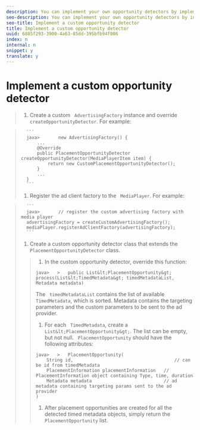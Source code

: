 ```yaml
---
description: You can implement your own opportunity detectors by implementing the interface PlacementOpportunityDetector.
seo-description: You can implement your own opportunity detectors by implementing the interface PlacementOpportunityDetector.
seo-title: Implement a custom opportunity detector
title: Implement a custom opportunity detector
uuid: 6885f293-3900-4a63-85dd-395bfb94f086
index: n
internal: n
snippet: y
translate: y
---
```


# Implement a custom opportunity detector


>1. Create a custom ` AdvertisingFactory` instance and override ` createOpportunityDetector`. For example:

>    
>       ```
>       java>       new AdvertisingFactory() { 
>           ... 
>           @Override 
>           public PlacementOpportunityDetector createOpportunityDetector(MediaPlayerItem item) { 
>               return new CustomPlacementOpportunityDetector(); 
>           } 
>           ... 
>       }
>       ```
>1. Register the ad client factory to the ` MediaPlayer`. For example:

>    
>       ```
>       java>       // register the custom advertising factory with media player 
>       advertisingFactory = createCustomAdvertisingFactory(); 
>       mediaPlayer.registerAdClientFactory(advertisingFactory);
>       ```
>1. Create a custom opportunity detector class that extends the ` PlacementOpportunityDetector` class.
>   >1. In the custom opportunity detector, override this function:
>   >
>   >   ```
>   >   java>   >   public List&lt;PlacementOpportunity&gt; process(List&lt;TimedMetadata&gt; timedMetadataList, Metadata metadata)
>   >   ```
>   >   The ` timedMetadataList` contains the list of available ` TimedMetadata`, which is sorted. Metadata contains the targeting parameters and the custom parameters to be sent to the ad provider. 
>   >
>   >1. For each ` TimedMetadata`, create a ` List&lt;PlacementOpportunity&gt;`. The list can be empty, but not null. ` PlacementOpportunity` should have the following attributes:
>   >
>   >   ```
>   >   java>   >   PlacementOpportunity( 
>   >       String id,                                      // can be id from timedMetadata 
>   >       PlacementInformation placementInformation   // PlacementInformation object containing Type, time, duration 
>   >       Metadata metadata                           // ad metadata containing targeting params sent to the ad provider 
>   >   )
>   >   ```
>   >
>   >1. After placement opportunities are created for all the detected timed metadata objects, simply return the ` PlacementOpportunity` list.
